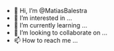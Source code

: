- 👋 Hi, I’m @MatiasBalestra
- 👀 I’m interested in ...
- 🌱 I’m currently learning ...
- 💞️ I’m looking to collaborate on ...
- 📫 How to reach me ...

<!---
MatiasBalestra/MatiasBalestra is a ✨ special ✨ repository because its `README.md` (this file) appears on your GitHub profile.
You can click the Preview link to take a look at your changes.
--->
